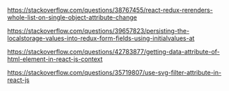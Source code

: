 https://stackoverflow.com/questions/38767455/react-redux-rerenders-whole-list-on-single-object-attribute-change

https://stackoverflow.com/questions/39657823/persisting-the-localstorage-values-into-redux-form-fields-using-initialvalues-at

https://stackoverflow.com/questions/42783877/getting-data-attribute-of-html-element-in-react-js-context

https://stackoverflow.com/questions/35719807/use-svg-filter-attribute-in-react-js